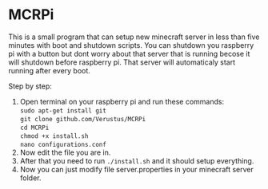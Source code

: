 # MCRPi
This is a small program that can setup new minecraft server in less than five minutes with boot and shutdown scripts. You can shutdown you raspberry pi with a button but dont worry about that server that is running becose it will shutdown before raspberry pi. That server will automaticaly start running after every boot.

Step by step:
  1. Open terminal on your raspberry pi and run these commands:<br/>
    ```sudo apt-get install git```<br/>
    ```git clone github.com/Verustus/MCRPi```<br/>
    ```cd MCRPi```<br/>
    ```chmod +x install.sh```<br/>
    ```nano configurations.conf```<br/>
  2. Now edit the file you are in.
  3. After that you need to run ```./install.sh``` and it should setup everything.
  4. Now you can just modify file server.properties in your minecraft server folder.
